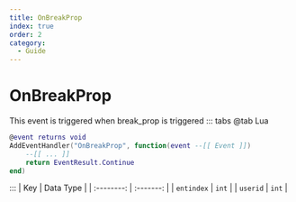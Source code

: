 ```yaml
---
title: OnBreakProp
index: true
order: 2
category:
  - Guide
---
```


# OnBreakProp
This event is triggered when break_prop is triggered
::: tabs
@tab Lua
```lua
@event returns void
AddEventHandler("OnBreakProp", function(event --[[ Event ]])
    --[[ ... ]]
    return EventResult.Continue
end)
```

:::
|     Key    | Data Type |
| :--------: | :-------: |
| `entindex` |   `int`   |
|  `userid`  |   `int`   |